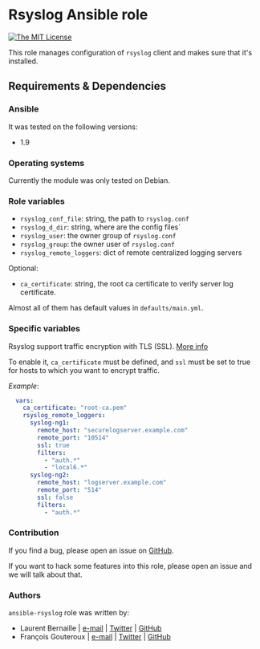 # Rsyslog Ansible role

[![The MIT License](https://img.shields.io/badge/license-MIT-orange.svg?style=flat-square)](http://opensource.org/licenses/MIT)

This role manages configuration of `rsyslog` client and makes sure that it's installed.

## Requirements & Dependencies

### Ansible
It was tested on the following versions:
 * 1.9

### Operating systems

Currently the module was only tested on Debian.

### Role variables

 * `rsyslog_conf_file`: string, the path to `rsyslog.conf`
 * `rsyslog_d_dir`: string, where are the config files`
 * `rsyslog_user`: the owner group of `rsyslog.conf`
 * `rsyslog_group`: the owner user of `rsyslog.conf`
 * `rsyslog_remote_loggers`: dict of remote centralized logging servers

Optional:
 * `ca_certificate`: string, the root ca certificate to verify server log certificate.

Almost all of them has default values in `defaults/main.yml`.


### Specific variables

Rsyslog support traffic encryption with TLS (SSL). [More info](http://www.rsyslog.com/doc/v8-stable/tutorials/tls_cert_summary.html)

To enable it, `ca_certificate` must be defined, and `ssl` must be set to true for hosts to which you want to encrypt traffic.


*Example*:

```yaml
  vars:
    ca_certificate: "root-ca.pem"
    rsyslog_remote_loggers:
      syslog-ng1:
        remote_host: "securelogserver.example.com"
        remote_port: "10514"
        ssl: true
        filters:
          - "auth.*"
          - "local6.*"
      syslog-ng2:
        remote_host: "logserver.example.com"
        remote_port: "514"
        ssl: false
        filters:
          - "auth.*"
```


### Contribution
If you find a bug, please open an issue on [GitHub](https://github.com/d2si/ansible-rsyslog/issues).

If you want to hack some features into this role, please open an issue and we will talk about that.


### Authors

`ansible-rsyslog` role was written by:
- Laurent Bernaille | [e-mail](mailto:laurent.bernaille@gmail.com) | [Twitter](https://twitter.com/lbernail) | [GitHub](https://github.com/lbernail)
- François Gouteroux | [e-mail](mailto:francois.gouteroux@gmail.com) | [Twitter](https://twitter.com/fgouteroux) | [GitHub](https://github.com/fgouteroux)
